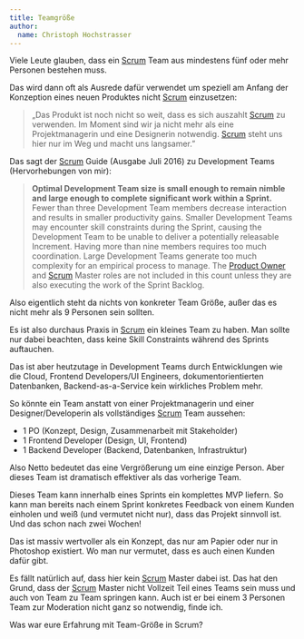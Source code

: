 ```yaml
---
title: Teamgröße
author:
  name: Christoph Hochstrasser
---
```


Viele Leute glauben, dass ein [Scrum](/kb/scrum) Team aus mindestens fünf oder mehr Personen bestehen muss.

Das wird dann oft als Ausrede dafür verwendet um speziell am Anfang der Konzeption eines neuen Produktes nicht [Scrum](/kb/scrum) einzusetzen:

> „Das Produkt ist noch nicht so weit, dass es sich auszahlt [Scrum](/kb/scrum) zu verwenden. Im Moment sind wir ja nicht mehr als eine Projektmanagerin und eine Designerin notwendig. [Scrum](/kb/scrum) steht uns hier nur im Weg und macht uns langsamer.”

Das sagt der [Scrum](/kb/scrum) Guide (Ausgabe Juli 2016) zu Development Teams (Hervorhebungen von mir):

> **Optimal Development Team size is small enough to remain nimble and large enough to complete significant work within a Sprint.** Fewer than three Development Team members decrease interaction and results in smaller productivity gains. Smaller Development Teams may encounter skill constraints during the Sprint, causing the Development Team to be unable to deliver a potentially releasable Increment. Having more than nine members requires too much coordination. Large Development Teams generate too much complexity for an empirical process to manage. The [Product Owner](/kb/product-owner) and [Scrum](/kb/scrum) Master roles are not included in this count unless they are also executing the work of the Sprint Backlog.

Also eigentlich steht da nichts von konkreter Team Größe, außer das es nicht mehr als 9 Personen sein sollten.

Es ist also durchaus Praxis in [Scrum](/kb/scrum) ein kleines Team zu haben. Man sollte nur dabei beachten, dass keine Skill Constraints während des Sprints auftauchen.

Das ist aber heutzutage in Development Teams durch Entwicklungen wie die Cloud, Frontend Developers/UI Engineers, dokumentorientierten Datenbanken, Backend-as-a-Service kein wirkliches Problem mehr.

So könnte ein Team anstatt von einer Projektmanagerin und einer Designer/Developerin als vollständiges [Scrum](/kb/scrum) Team aussehen:

- 1 PO (Konzept, Design, Zusammenarbeit mit Stakeholder)
- 1 Frontend Developer (Design, UI, Frontend)
- 1 Backend Developer (Backend, Datenbanken, Infrastruktur)

Also Netto bedeutet das eine Vergrößerung um eine einzige Person. Aber dieses Team ist dramatisch effektiver als das vorherige Team.

Dieses Team kann innerhalb eines Sprints ein komplettes MVP liefern. So kann man bereits nach einem Sprint konkretes Feedback von einem Kunden einholen und weiß (und vermutet nicht nur), dass das Projekt sinnvoll ist. Und das schon nach zwei Wochen!

Das ist massiv wertvoller als ein Konzept, das nur am Papier oder nur in Photoshop existiert. Wo man nur vermutet, dass es auch einen Kunden dafür gibt.

Es fällt natürlich auf, dass hier kein [Scrum](/kb/scrum) Master dabei ist. Das hat den Grund, dass der [Scrum](/kb/scrum) Master nicht Vollzeit Teil eines Teams sein muss und auch von Team zu Team springen kann. Auch ist er bei einem 3 Personen Team zur Moderation nicht ganz so notwendig, finde ich.

Was war eure Erfahrung mit Team-Größe in Scrum?
